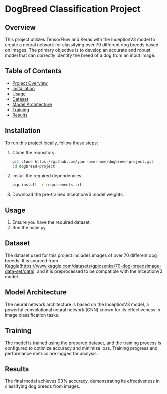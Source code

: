 # DogBreed Classification Project

## Overview

This project utilizes TensorFlow and Keras with the InceptionV3 model to create a neural network for classifying over 70 different dog breeds based on images. The primary objective is to develop an accurate and robust model that can correctly identify the breed of a dog from an input image.

## Table of Contents

- [Project Overview](#overview)
- [Installation](#installation)
- [Usage](#usage)
- [Dataset](#dataset)
- [Model Architecture](#model-architecture)
- [Training](#training)
- [Results](#results)
## Installation

To run this project locally, follow these steps:

1. Clone the repository:

    ```bash
    git clone https://github.com/your-username/dogbreed-project.git
    cd dogbreed-project
    ```

2. Install the required dependencies:

    ```bash
    pip install -r requirements.txt
    ```

3. Download the pre-trained InceptionV3 model weights.

## Usage

1. Ensure you have the required dataset.
2. Run the main.py

## Dataset

The dataset used for this project includes images of over 70 different dog breeds. It is sourced from Kaggle(https://www.kaggle.com/datasets/gpiosenka/70-dog-breedsimage-data-set/data), and it is preprocessed to be compatible with the InceptionV3 model.

## Model Architecture

The neural network architecture is based on the InceptionV3 model, a powerful convolutional neural network (CNN) known for its effectiveness in image classification tasks.

## Training

The model is trained using the prepared dataset, and the training process is configured to optimize accuracy and minimize loss. Training progress and performance metrics are logged for analysis.

## Results

The final model achieves 93% accuracy, demonstrating its effectiveness in classifying dog breeds from images.
